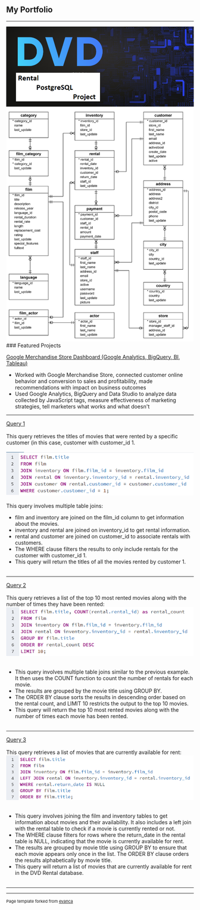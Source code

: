 ## My Portfolio

---

<img src="images/DVDlogo.png?raw=true"/>
<a href="images/DVDlogo.png" tagert="_new"><img src="images/ERD.png?raw=true"/></a>
<br>
### Featured Projects
 
[Google Merchandise Store Dashboard (Google Analytics, BigQuery, BI, Tableau)](https://public.tableau.com/profile/shuchang.liang#!/vizhome/GoogleAnalyticDashboard-GoogleMerchandiseStore/Dashboard)
- Worked with Google Merchandise Store, connected customer online behavior and conversion to sales and profitability, made recommendations with impact on business outcomes
- Used Google Analytics, BigQuery and Data Studio to analyze data collected by JavaScript tags, measure effectiveness of marketing strategies, tell marketers what works and what doesn't


---
[Query 1](results/Query1.csv)
<br><br>This query retrieves the titles of movies that were rented by a specific customer (in this case, customer with customer_id 1.
<br><br>
<a href="Query/Query1.sql"><img src="Query/Query1.png?raw=true"/></a>
<br><br>This query involves multiple table joins:
-	film and inventory are joined on the film_id column to get information about the movies.
-	inventory and rental are joined on inventory_id to get rental information.
-	rental and customer are joined on customer_id to associate rentals with customers.
-	The WHERE clause filters the results to only include rentals for the customer with customer_id 1.
-	This query will return the titles of all the movies rented by customer 1.
<br><br>

---
[Query 2](results/Query2.csv)
<br><br>This query retrieves a list of the top 10 most rented movies along with the number of times they have been rented:
<br>
<a href="Query/Query2.sql"><img src="Query/Query2.png?raw=true"/></a>
<br><br>
-	This query involves multiple table joins similar to the previous example. It then uses the COUNT function to count the number of rentals for each movie. 
-	The results are grouped by the movie title using GROUP BY.
-	The ORDER BY clause sorts the results in descending order based on the rental count, and LIMIT 10 restricts the output to the top 10 movies.
-	This query will return the top 10 most rented movies along with the number of times each movie has been rented.
<br><br>
---
[Query 3](results/Query3.csv)
<br><br>This query retrieves a list of movies that are currently available for rent:
<br>
<a href="Query/Query3.sql"><img src="Query/Query3.png?raw=true"/></a>
<br><br>
-	This query involves joining the film and inventory tables to get information about movies and their availability. It also includes a left join with the rental table to check if a movie is currently rented or not.
-	The WHERE clause filters for rows where the return_date in the rental table is NULL, indicating that the movie is currently available for rent.
-	The results are grouped by movie title using GROUP BY to ensure that each movie appears only once in the list. The ORDER BY clause orders the results alphabetically by movie title.
-	This query will return a list of movies that are currently available for rent in the DVD Rental database.
<br><br>
---







---
<p style="font-size:11px">Page template forked from <a href="https://github.com/evanca/quick-portfolio">evanca</a></p>
<!-- Remove above link if you don't want to attibute -->
